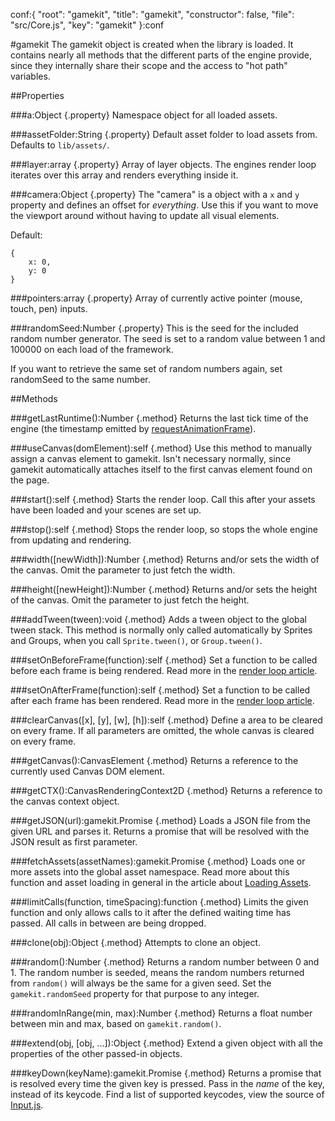 conf:{
    "root": "gamekit",
    "title": "gamekit",
    "constructor": false,
    "file": "src/Core.js",
    "key": "gamekit"
}:conf

#gamekit
The gamekit object is created when the library is loaded. It contains nearly all methods
that the different parts of the engine provide, since they internally share their scope
and the access to "hot path" variables.

##Properties

###a:Object {.property}
Namespace object for all loaded assets.

###assetFolder:String {.property}
Default asset folder to load assets from. Defaults to `lib/assets/`.


###layer:array {.property}
Array of layer objects. The engines render loop iterates over this array and renders everything
inside it.

###camera:Object {.property}
The "camera" is a object with a `x` and `y` property and defines an offset for *everything*.
Use this if you want to move the viewport around without having to update all visual elements.

Default:

    {
        x: 0,
        y: 0
    }

###pointers:array {.property}
Array of currently active pointer (mouse, touch, pen) inputs.

###randomSeed:Number {.property}
This is the seed for the included random number generator. The seed is set to a random
value between 1 and 100000 on each load of the framework.

If you want to retrieve the same set of random numbers again, set randomSeed to the same number.


##Methods

###getLastRuntime():Number {.method}
Returns the last tick time of the engine (the timestamp emitted by [requestAnimationFrame](https://developer.mozilla.org/en-US/docs/Web/API/window.requestAnimationFrame)).

###useCanvas(domElement):self {.method}
Use this method to manually assign a canvas element to gamekit. Isn't necessary normally,
since gamekit automatically attaches itself to the first canvas element found on the page.

###start():self {.method}
Starts the render loop. Call this after your assets have been loaded and your scenes
are set up.

###stop():self {.method}
Stops the render loop, so stops the whole engine from updating and rendering.

###width([newWidth]):Number {.method}
Returns and/or sets the width of the canvas. Omit the parameter to just fetch the width.

###height([newHeight]):Number {.method}
Returns and/or sets the height of the canvas. Omit the parameter to just fetch the height.

###addTween(tween):void {.method}
Adds a tween object to the global tween stack. This method is normally only called
automatically by Sprites and Groups, when you call `Sprite.tween()`, or `Group.tween()`.

###setOnBeforeFrame(function):self {.method}
Set a function to be called before each frame is being rendered. Read more in the
[render loop article](../article/render-loop#manipulate).

###setOnAfterFrame(function):self {.method}
Set a function to be called after each frame has been rendered. Read more in the
[render loop article](../article/render-loop#manipulate).

###clearCanvas([x], [y], [w], [h]):self {.method}
Define a area to be cleared on every frame. If all parameters are omitted, the whole
canvas is cleared on every frame.

###getCanvas():CanvasElement {.method}
Returns a reference to the currently used Canvas DOM element.

###getCTX():CanvasRenderingContext2D {.method}
Returns a reference to the canvas context object.

###getJSON(url):gamekit.Promise {.method}
Loads a JSON file from the given URL and parses it. Returns a promise that will be resolved
with the JSON result as first parameter.

###fetchAssets(assetNames):gamekit.Promise {.method}
Loads one or more assets into the global asset namespace. Read more about this function and
asset loading in general in the article about [Loading Assets](../article/loading-assets).

###limitCalls(function, timeSpacing):function {.method}
Limits the given function and only allows calls to it after the defined waiting time has passed.
All calls in between are being dropped.

###clone(obj):Object {.method}
Attempts to clone an object.

###random():Number {.method}
Returns a random number between 0 and 1. The random number is seeded, means the random
numbers returned from `random()` will always be the same for a given seed. Set the
`gamekit.randomSeed` property for that purpose to any integer.

###randomInRange(min, max):Number {.method}
Returns a float number between min and max, based on `gamekit.random()`.

###extend(obj, [obj, ...]):Object {.method}
Extend a given object with all the properties of the other passed-in objects.

###keyDown(keyName):gamekit.Promise {.method}
Returns a promise that is resolved every time the given key is pressed. Pass in the
_name_ of the key, instead of its keycode. Find a list of supported keycodes, view
the source of [Input.js](https://github.com/Paratron/gamekit/blob/master/src/Input.js#L7).
